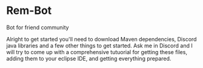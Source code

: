# Rem-Bot
Bot for friend community

Alright to get started you'll need to download Maven 
dependencies, Discord java libraries and a few other
things to get started. Ask me in Discord and I will
try to come up with a comprehensive tutuorial for getting
these files, adding them to your eclipse IDE, and 
getting everything prepared.
